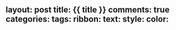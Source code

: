 layout: post
title: {{ title }}
comments: true
categories:
tags:
ribbon:
  text:
  style:
  color:  
---
